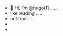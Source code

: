 - 👋 Hi, I’m @hugot11 ......
- like reading ......
- not true ....
- 
- 
<!---
hugot11/hugot11 is a ✨ special ✨ repository because its `README.md` (this file) appears on your GitHub profile.
You can click the Preview link to take a look at your changes.
--->

